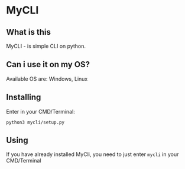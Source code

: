 # MyCLI
## What is this
MyCLI - is simple CLI on python.
## Can i use it on my OS?
Available OS are: Windows, Linux  
## Installing
Enter in your CMD/Terminal:
```
python3 mycli/setup.py
```
## Using
If you have already installed MyCli, you need to just enter ```mycli``` in your CMD/Terminal

